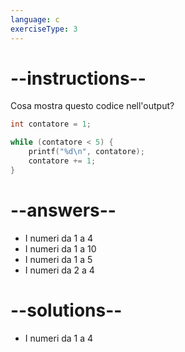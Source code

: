 ```yaml
---
language: c
exerciseType: 3
---
```


# --instructions--

Cosa mostra questo codice nell'output?
```c
int contatore = 1;

while (contatore < 5) {
    printf("%d\n", contatore);
    contatore += 1;
}
```

# --answers--

- I numeri da 1 a 4
- I numeri da 1 a 10
- I numeri da 1 a 5
- I numeri da 2 a 4

# --solutions--

- I numeri da 1 a 4
